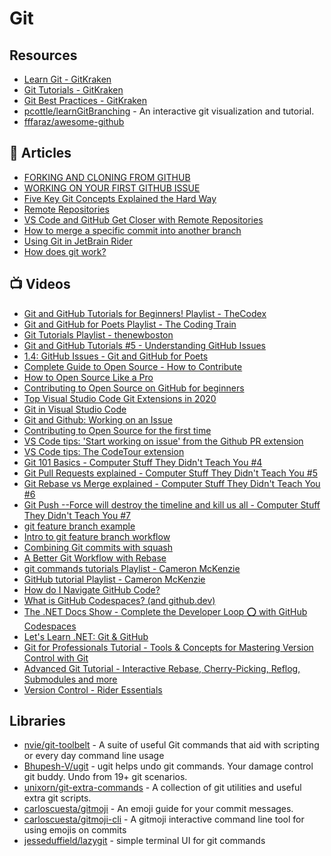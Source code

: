 # Git

## Resources
- [Learn Git - GitKraken](https://www.gitkraken.com/learn/git)
- [Git Tutorials - GitKraken](https://www.gitkraken.com/learn/git/tutorials)
- [Git Best Practices - GitKraken](https://www.gitkraken.com/learn/git/best-practices)
- [pcottle/learnGitBranching](https://github.com/pcottle/learnGitBranching) - An interactive git visualization and tutorial.
- [fffaraz/awesome-github](https://github.com/fffaraz/awesome-github)

## 📕 Articles
- [FORKING AND CLONING FROM GITHUB](https://www.stevejgordon.co.uk/forking-cloning-github)
- [WORKING ON YOUR FIRST GITHUB ISSUE](https://www.stevejgordon.co.uk/working-on-your-first-github-issue)
- [Five Key Git Concepts Explained the Hard Way](https://zwischenzugs.com/2018/03/14/five-key-git-concepts-explained-the-hard-way/)
- [Remote Repositories](https://code.visualstudio.com/blogs/2021/06/10/remote-repositories)
- [VS Code and GitHub Get Closer with Remote Repositories](https://medium.com/young-coder/remote-repositories-a-better-experience-for-github-in-vs-code-9edcc7d20a41)
- [How to merge a specific commit into another branch](https://dev.to/iamafro/how-to-merge-a-specific-commit-into-another-branch--oak)
- [Using Git in JetBrain Rider](https://www.jetbrains.com/help/rider/Using_Git_Integration.html)
- [How does git work?](https://steven-giesel.com/blogPost/327faa1b-3802-4e48-bf39-8b06590da57b)

## 📺 Videos
- [Git and GitHub Tutorials for Beginners! Playlist - TheCodex](https://www.youtube.com/playlist?list=PLB5jA40tNf3v1wdyYfxQXgdjPgQvP7Xzg)
- [Git and GitHub for Poets Playlist - The Coding Train](https://www.youtube.com/playlist?list=PLRqwX-V7Uu6ZF9C0YMKuns9sLDzK6zoiV)
- [Git Tutorials Playlist - thenewboston](https://www.youtube.com/playlist?list=PL6gx4Cwl9DGAKWClAD_iKpNC0bGHxGhcx)
- [Git and GitHub Tutorials #5 - Understanding GitHub Issues](https://www.youtube.com/watch?v=TKJ4RdhyB5Y)
- [1.4: GitHub Issues - Git and GitHub for Poets](https://www.youtube.com/watch?v=WMykv2ZMyEQ)
- [Complete Guide to Open Source - How to Contribute](https://www.youtube.com/watch?v=yzeVMecydCE)
- [How to Open Source Like a Pro](https://www.youtube.com/watch?v=MT6M_sqAuZo)
- [Contributing to Open Source on GitHub for beginners](https://www.youtube.com/watch?v=k6KcaMffxac)
- [Top Visual Studio Code Git Extensions in 2020](https://www.youtube.com/watch?v=N8L6RJ5uZoE)
- [Git in Visual Studio Code](https://www.youtube.com/watch?v=wMqukSKYcvU)
- [Git and Github: Working on an Issue](https://www.youtube.com/watch?v=2Y8AkBUbrNU)
- [Contributing to Open Source for the first time](https://www.youtube.com/watch?v=c6b6B9oN4Vg)
- [VS Code tips: 'Start working on issue' from the Github PR extension](https://www.youtube.com/watch?v=uZvrcugumKI)
- [VS Code tips: The CodeTour extension](https://www.youtube.com/watch?v=cUoYQKZPZcg)
- [Git 101 Basics - Computer Stuff They Didn't Teach You #4](https://www.youtube.com/watch?v=WBg9mlpzEYU&t=1078s)
- [Git Pull Requests explained - Computer Stuff They Didn't Teach You #5](https://www.youtube.com/watch?v=Mfz8NQncwiQ)
- [Git Rebase vs Merge explained - Computer Stuff They Didn't Teach You #6](https://www.youtube.com/watch?v=hae9zg0-sZY)
- [Git Push --Force will destroy the timeline and kill us all - Computer Stuff They Didn't Teach You #7](https://www.youtube.com/watch?v=dgOpnebZkRo)
- [git feature branch example](https://www.youtube.com/watch?v=IfD3PwpOz7U)
- [Intro to git feature branch workflow](https://www.youtube.com/watch?v=Lj_jAFwofLs)
- [Combining Git commits with squash](https://www.youtube.com/watch?v=V5KrD7CmO4o)
- [A Better Git Workflow with Rebase](https://www.youtube.com/watch?v=f1wnYdLEpgI)
- [git commands tutorials Playlist - Cameron McKenzie](https://www.youtube.com/playlist?list=PL_RrEj88onS-SAZOGnaUlexOzgRqWrOPR)
- [GitHub tutorial Playlist - Cameron McKenzie](https://www.youtube.com/playlist?list=PL_RrEj88onS8-8OfcYMuLXnTfnSIGf37k)
- [How do I Navigate GitHub Code?](https://www.youtube.com/watch?v=V1yvdQszBDM)
- [What is GitHub Codespaces? (and github.dev)](https://www.youtube.com/watch?v=vDXPkAdqSyI)
- [The .NET Docs Show - Complete the Developer Loop ⭕ with GitHub Codespaces](https://www.youtube.com/watch?v=vWzPYYoW0kM)
- [Let's Learn .NET: Git & GitHub](https://www.youtube.com/watch?v=PDDAUtX6E7c)
- [Git for Professionals Tutorial - Tools & Concepts for Mastering Version Control with Git](https://www.youtube.com/watch?v=Uszj_k0DGsg)
- [Advanced Git Tutorial - Interactive Rebase, Cherry-Picking, Reflog, Submodules and more](https://www.youtube.com/watch?v=qsTthZi23VE)
- [Version Control - Rider Essentials](https://www.youtube.com/watch?v=_fTwymtpg78)
## Libraries
- [nvie/git-toolbelt](https://github.com/nvie/git-toolbelt) - A suite of useful Git commands that aid with scripting or every day command line usage
- [Bhupesh-V/ugit](https://github.com/Bhupesh-V/ugit) -  ugit helps undo git commands. Your damage control git buddy. Undo from 19+ git scenarios.
- [unixorn/git-extra-commands](https://github.com/unixorn/git-extra-commands) - A collection of git utilities and useful extra git scripts.
- [carloscuesta/gitmoji](https://github.com/carloscuesta/gitmoji) - An emoji guide for your commit messages. 
- [carloscuesta/gitmoji-cli](https://github.com/carloscuesta/gitmoji-cli) - A gitmoji interactive command line tool for using emojis on commits
- [jesseduffield/lazygit](https://github.com/jesseduffield/lazygit) - simple terminal UI for git commands
